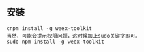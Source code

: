 ## 安装
    cnpm install -g weex-toolkit 
    当然，可能会提示权限问题，这时候加上sudo关键字即可。
    sudo npm install -g weex-toolkit     